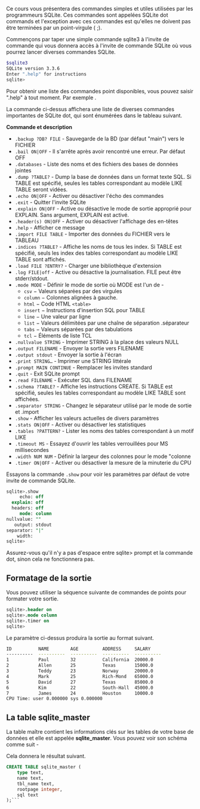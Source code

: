 Ce cours vous présentera des commandes simples et utiles utilisées par les programmeurs SQLite. Ces commandes sont appelées SQLite dot commands et l'exception avec ces commandes est qu'elles ne doivent pas être terminées par un point-virgule ( ;).

Commençons par taper une simple commande sqlite3 à l'invite de commande qui vous donnera accès à l'invite de commande SQLite où vous pourrez lancer diverses commandes SQLite.

```bash
$sqlite3
SQLite version 3.3.6
Enter ".help" for instructions
sqlite>
```

Pour obtenir une liste des commandes point disponibles, vous pouvez saisir ".help" à tout moment. Par exemple .

La commande ci-dessus affichera une liste de diverses commandes importantes de SQLite dot, qui sont énumérées dans le tableau suivant.

**Commande et description**

- ```.backup ?DB? FILE``` - Sauvegarde de la BD (par défaut "main") vers le FICHIER
- ```.bail ON|OFF``` - Il s'arrête après avoir rencontré une erreur. Par défaut OFF
- ```.databases``` - Liste des noms et des fichiers des bases de données jointes
- ```.dump ?TABLE?``` - Dump la base de données dans un format texte SQL. Si TABLE est spécifié, seules les tables correspondant au modèle LIKE TABLE seront vidées.
- ```.echo ON|OFF``` - Activer ou désactiver l'écho des commandes
- ```.exit``` - Quitter l'invite SQLite
- ```.explain ON|OFF``` - Active ou désactive le mode de sortie approprié pour EXPLAIN. Sans argument, EXPLAIN est activé.
- ```.header(s) ON|OFF``` - Activer ou désactiver l'affichage des en-têtes
- ```.help``` - Afficher ce message
- ```.import FILE TABLE``` - Importer des données du FICHIER vers le TABLEAU
- ```.indices ?TABLE?``` - Affiche les noms de tous les index. Si TABLE est spécifié, seuls les index des tables correspondant au modèle LIKE TABLE sont affichés.
- ```.load FILE ?ENTRY?``` - Charger une bibliothèque d'extension
- ```.log FILE|off``` - Active ou désactive la journalisation. FILE peut être stderr/stdout.
- ```.mode MODE``` - Définir le mode de sortie où MODE est l'un de -
    - ```csv``` − Valeurs séparées par des virgules
    - ```column``` − Colonnes alignées à gauche.
    - ```html``` − Code HTML ```<table>```
    - ```insert``` − Instructions d'insertion SQL pour TABLE
    - ```line``` − Une valeur par ligne
    - ```list``` − Valeurs délimitées par une chaîne de séparation .séparateur
    - ```tabs``` − Valeurs séparées par des tabulations
    - ```tcl``` − Éléments de liste TCL
- ```.nullvalue STRING``` - Imprimer STRING à la place des valeurs NULL
- ```.output FILENAME``` - Envoyer la sortie vers FILENAME
- ```.output stdout``` - Envoyer la sortie à l'écran
- ```.print STRING…``` - Imprimer une STRING littérale
- ```.prompt MAIN CONTINUE``` - Remplacer les invites standard
- ```.quit``` - Exit SQLite prompt
- ```.read FILENAME``` - Exécuter SQL dans FILENAME
- ```.schema ?TABLE?``` - Affiche les instructions CREATE. Si TABLE est spécifié, seules les tables correspondant au modèle LIKE TABLE sont affichées.
- ```.separator STRING``` - Changez le séparateur utilisé par le mode de sortie et .import
- ```.show``` - Afficher les valeurs actuelles de divers paramètres
- ```.stats ON|OFF``` - Activer ou désactiver les statistiques
- ```.tables ?PATTERN?``` - Lister les noms des tables correspondant à un motif LIKE
- ```.timeout MS``` - Essayez d'ouvrir les tables verrouillées pour MS millisecondes
- ```.width NUM NUM``` - Définir la largeur des colonnes pour le mode "colonne
- ```.timer ON|OFF``` - Activer ou désactiver la mesure de la minuterie du CPU

Essayons la commande ```.show``` pour voir les paramètres par défaut de votre invite de commande SQLite.

```sql
sqlite>.show
     echo: off
  explain: off
  headers: off
     mode: column
nullvalue: ""
   output: stdout
separator: "|"
    width:
sqlite>
```

Assurez-vous qu'il n'y a pas d'espace entre sqlite> prompt et la commande dot, sinon cela ne fonctionnera pas.

## Formatage de la sortie

Vous pouvez utiliser la séquence suivante de commandes de points pour formater votre sortie.

```sql
sqlite>.header on
sqlite>.mode column
sqlite>.timer on
sqlite>
```

Le paramètre ci-dessus produira la sortie au format suivant.

```bash
ID          NAME        AGE         ADDRESS     SALARY
----------  ----------  ----------  ----------  ----------
1           Paul        32          California  20000.0
2           Allen       25          Texas       15000.0
3           Teddy       23          Norway      20000.0
4           Mark        25          Rich-Mond   65000.0
5           David       27          Texas       85000.0
6           Kim         22          South-Hall  45000.0
7           James       24          Houston     10000.0
CPU Time: user 0.000000 sys 0.000000
```

## La table sqlite_master

La table maître contient les informations clés sur les tables de votre base de données et elle est appelée **sqlite_master**. Vous pouvez voir son schéma comme suit -

Cela donnera le résultat suivant.

```sql
CREATE TABLE sqlite_master (
    type text,
    name text,
    tbl_name text,
    rootpage integer,
    sql text
);```